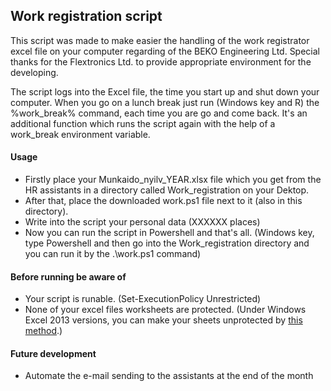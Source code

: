 ## Work registration script
This script was made to make easier the handling of the work registrator excel file on your computer regarding of the BEKO Engineering Ltd. 
Special thanks for the Flextronics Ltd. to provide appropriate environment for the developing.

The script logs into the Excel file, the time you start up and shut down your computer. 
When you go on a lunch break just run (Windows key and R) the %work_break% command, each time you are go and come back. It's an additional function which runs the script again with the help of a work_break environment variable.

#### Usage
  * Firstly place your Munkaido_nyilv_YEAR.xlsx file which you get from the HR assistants in a directory called Work_registration on your Dektop.
  * After that, place the downloaded work.ps1 file next to it (also in this directory).
  * Write into the script your personal data (XXXXXX places)
  * Now you can run the script in Powershell and that's all. (Windows key, type Powershell and then go into the Work_registration directory and you can run it by the .\work.ps1 command)

#### Before running be aware of
  * Your script is runable. (Set-ExecutionPolicy Unrestricted)
  * None of your excel files worksheets are protected. (Under Windows Excel 2013 versions, you can make your sheets unprotected by [this method](https://uknowit.uwgb.edu/page.php?id=28850).)

#### Future development
  * Automate the e-mail sending to the assistants at the end of the month

